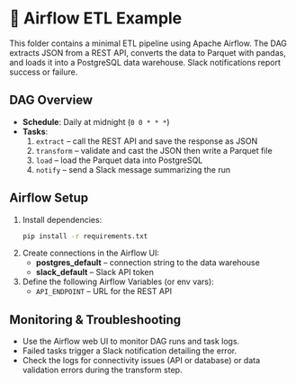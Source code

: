 # 🚀 Airflow ETL Example

This folder contains a minimal ETL pipeline using Apache Airflow. The DAG extracts
JSON from a REST API, converts the data to Parquet with pandas, and loads it into
a PostgreSQL data warehouse. Slack notifications report success or failure.

## DAG Overview
- **Schedule**: Daily at midnight (`0 0 * * *`)
- **Tasks**:
  1. `extract` – call the REST API and save the response as JSON
  2. `transform` – validate and cast the JSON then write a Parquet file
  3. `load` – load the Parquet data into PostgreSQL
  4. `notify` – send a Slack message summarizing the run

## Airflow Setup
1. Install dependencies:
   ```bash
   pip install -r requirements.txt
   ```
2. Create connections in the Airflow UI:
   - **postgres_default** – connection string to the data warehouse
   - **slack_default** – Slack API token
3. Define the following Airflow Variables (or env vars):
   - `API_ENDPOINT` – URL for the REST API

## Monitoring & Troubleshooting
- Use the Airflow web UI to monitor DAG runs and task logs.
- Failed tasks trigger a Slack notification detailing the error.
- Check the logs for connectivity issues (API or database) or data validation
  errors during the transform step.
